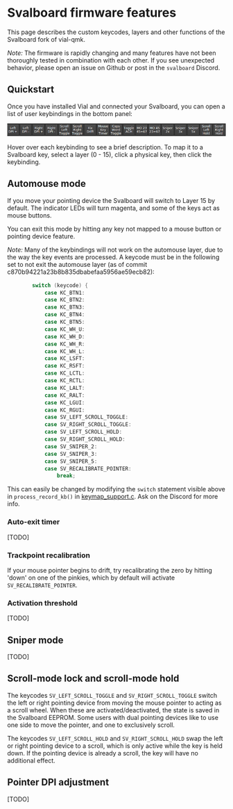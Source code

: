 # Svalboard firmware features

This page describes the custom keycodes, layers and other functions of the Svalboard fork of vial-qmk.

*Note:* The firmware is rapidly changing and many features have not been thoroughly tested in combination with each other. If you see unexpected behavior, please open an issue on Github or post in the `svalboard` Discord.

## Quickstart
Once you have installed Vial and connected your Svalboard, you can open a list of user keybindings in the bottom panel:

![User keys](./user_keys.png)

Hover over each keybinding to see a brief description. To map it to a Svalboard key, select a layer (0 - 15), click a physical key, then click the keybinding.

## Automouse mode
If you move your pointing device the Svalboard will switch to Layer 15 by default. The indicator LEDs will turn magenta, and some of the keys act as mouse buttons.

You can exit this mode by hitting any key not mapped to a mouse button or pointing device feature.

*Note:* Many of the keybindings will not work on the automouse layer, due to the way the key events are processed. A keycode must be in the following set to not exit the automouse layer (as of commit c870b94221a23b8b835dbabefaa5956ae59ecb82):

```c
        switch (keycode) {
            case KC_BTN1:
            case KC_BTN2:
            case KC_BTN3:
            case KC_BTN4:
            case KC_BTN5:
            case KC_WH_U:
            case KC_WH_D:
            case KC_WH_R:
            case KC_WH_L:
            case KC_LSFT:
            case KC_RSFT:
            case KC_LCTL:
            case KC_RCTL:
            case KC_LALT:
            case KC_RALT:
            case KC_LGUI:
            case KC_RGUI:
            case SV_LEFT_SCROLL_TOGGLE:
            case SV_RIGHT_SCROLL_TOGGLE:
            case SV_LEFT_SCROLL_HOLD:
            case SV_RIGHT_SCROLL_HOLD:
            case SV_SNIPER_2:
            case SV_SNIPER_3:
            case SV_SNIPER_5:
            case SV_RECALIBRATE_POINTER:
                break;
```

This can easily be changed by modifying the `switch` statement visible above in `process_record_kb()` in [keymap_support.c](../keymaps/keymap_support.c). Ask on the Discord for more info.

### Auto-exit timer
[TODO]

### Trackpoint recalibration
If your mouse pointer begins to drift, try recalibrating the zero by hitting 'down' on one of the pinkies, which by default will activate `SV_RECALIBRATE_POINTER`.

### Activation threshold
[TODO]

## Sniper mode
[TODO]

## Scroll-mode lock and scroll-mode hold
The keycodes `SV_LEFT_SCROLL_TOGGLE` and `SV_RIGHT_SCROLL_TOGGLE` switch the left or right pointing device from moving the mouse pointer to acting as a scroll wheel. When these are activated/deactivated, the state is saved in the Svalboard EEPROM. Some users with dual pointing devices like to use one side to move the pointer, and one to exclusively scroll.

The keycodes `SV_LEFT_SCROLL_HOLD` and `SV_RIGHT_SCROLL_HOLD` swap the left or right pointing device to a scroll, which is only active while the key is held down. If the pointing device is already a scroll, the key will have no additional effect.

## Pointer DPI adjustment
[TODO]
